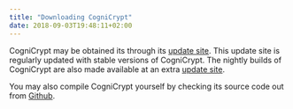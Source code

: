 ```yaml
---
title: "Downloading CogniCrypt"
date: 2018-09-03T19:48:11+02:00
---
```


CogniCrypt may be obtained its through its [update site](http://download.eclipse.org/cognicrypt/release). This 
update site is regularly updated with stable versions of CogniCrypt. The nightly builds 
of CogniCrypt are also made available at an extra  [update site](http://download.eclipse.org/cognicrypt/snapshot).

You may also compile CogniCrypt yourself by checking its source code out from [Github](https://github.com/eclipse-cognicrypt/CogniCrypt).
